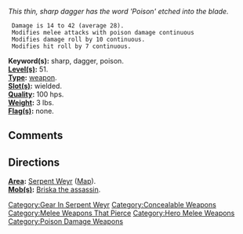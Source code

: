 *This thin, sharp dagger has the word 'Poison' etched into the blade.*

` Damage is 14 to 42 (average 28).`  
` Modifies melee attacks with poison damage continuous`  
` Modifies damage roll by 10 continuous.`  
` Modifies hit roll by 7 continuous.`

**Keyword(s):** sharp, dagger, poison.  
**[Level(s)](Object_Level "wikilink"):** 51.  
**[Type](:Category:_Object_Types "wikilink"):**
[weapon](:Category:Weapons "wikilink").  
**[Slot(s)](Object_Slots "wikilink"):** wielded.  
**[Quality](Object_Quality "wikilink"):** 100 hps.  
**[Weight](Object_Weight "wikilink"):** 3 lbs.  
**[Flag(s)](:Category:_Object_Flags "wikilink"):** none.  

## Comments

## Directions

**[Area](:Category:_Areas "wikilink"):** [Serpent
Weyr](:Category:_Serpent_Weyr "wikilink")
([Map](Serpent_Weyr_Map "wikilink")).  
**[Mob(s)](:Category:_Mobs "wikilink"):** [Briska the
assassin](Briska_The_Assassin "wikilink").  

[Category:Gear In Serpent
Weyr](Category:Gear_In_Serpent_Weyr "wikilink") [Category:Concealable
Weapons](Category:Concealable_Weapons "wikilink") [Category:Melee
Weapons That Pierce](Category:Melee_Weapons_That_Pierce "wikilink")
[Category:Hero Melee Weapons](Category:Hero_Melee_Weapons "wikilink")
[Category:Poison Damage
Weapons](Category:Poison_Damage_Weapons "wikilink")
